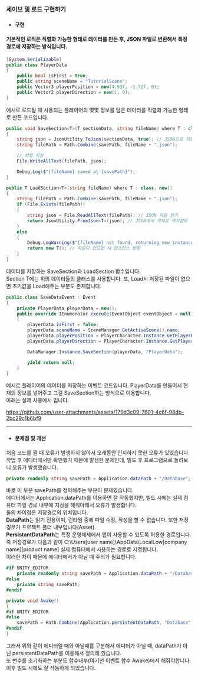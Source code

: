 ### 세이브 및 로드 구현하기   

- #### 구현
#### 기본적인 로직은 직렬화 가능한 형태로 데이터를 만든 후, JSON 파일로 변환해서 특정 경로에 저장하는 방식입니다.    

```csharp
[System.Serializable]
public class PlayerData
{
    public bool isFirst = true;
    public string sceneName = "TutorialScene";
    public Vector3 playerPosition = new(4.93f, -1.72f, 0);
    public Vector2 playerDirection = new(1, 0);
}
```
예시로 로드될 때 사용되는 플레이어의 몇몇 정보를 담은 데이터를 직렬화 가능한 형태로 만든 코드입니다.    

```csharp
public void SaveSection<T>(T sectionData, string fileName) where T : class
{
    string json = JsonUtility.ToJson(sectionData, true); // JSON으로 직렬화
    string filePath = Path.Combine(savePath, fileName + ".json");

    // 파일 저장
    File.WriteAllText(filePath, json);

    Debug.Log($"{fileName} saved at {savePath}");
}

public T LoadSection<T>(string fileName) where T : class, new()
{
    string filePath = Path.Combine(savePath, fileName + ".json");
    if (File.Exists(filePath))
    {
        string json = File.ReadAllText(filePath); // JSON 파일 읽기
        return JsonUtility.FromJson<T>(json); // JSON에서 객체로 역직렬화
    }
    else
    {
        Debug.LogWarning($"{fileName} not found, returning new instance.");
        return new T(); // 파일이 없으면 새 인스턴스 반환
    }
}
```
데이터를 저장하는 SaveSection과 LoadSection 함수입니다.    
Section T에는 위의 데이터들의 클래스를 사용합니다. 또, Load시 저장된 파일이 없으면 초기값을 Load해주는 부분도 존재합니다.

```csharp
public class SaveDataEvent : Event
{
    private PlayerData playerData = new();
    public override IEnumerator execute(EventObject eventObject = null)
    {
        playerData.isFirst = false;
        playerData.sceneName = SceneManager.GetActiveScene().name;
        playerData.playerPosition = PlayerCharacter.Instance.GetPlayerPosition();
        playerData.playerDirection = PlayerCharacter.Instance.GetPlayerDirection();

        DataManager.Instance.SaveSection(playerData, "PlayerData");

        yield return null;
    }
}
```
예시로 플레이어의 데이터를 저장하는 이벤트 코드입니다. PlayerData를 만들어서 현재의 정보를 넣어주고 그걸 SaveSection하는 방식으로 이용합니다.    
아래는 실제 사용예시 입니다.

https://github.com/user-attachments/assets/179d3c09-7601-4c6f-98db-2bc29c1b6bf9    


----


- #### 문제점 및 개선
처음 코드를 짤 때 오류가 발생하지 않아서 오래동안 인지하지 못한 오류가 있었습니다.    
작업 후 에디터에서만 확인했기 때문에 발생한 문제인데, 빌드 후 프로그램으로 돌려보니 오류가 발생했습니다.
```csharp
private readonly string savePath = Application.dataPath + "/Database";
```
바로 이 부분 savePath를 정의해주는 부분이 문제였습니다.    
에디터에서는 Application.dataPath를 이용하면 잘 작동했지만, 빌드 시에는 실제 컴퓨터 파일 경로 내부에 지정을 해줘야해서 오류가 발생합니다.    
둘의 차이점은 저장경로의 위치입니다.    
**DataPath**는 읽기 전용이며, 런타임 중에 파일 수정, 작성을 할 수 없습니다. 또한 저장경로가 프로젝트 폴더 내부입니다(Asset).    
**PersistantDataPath**는 특정 운영체제에서 앱이 사용할 수 있도록 허용한 경로입니다.    
즉 저장경로가 다음과 같이 C:\Users\[user name]\AppData\LocalLow\[company name]\[product name] 실제 컴퓨터에서 사용하는 경로로 지정됩니다.    
이러한 차이 때문에 에디터에서가 아닐 때 주의가 필요합니다.    

```csharp
#if UNITY_EDITOR
    private readonly string savePath = Application.dataPath + "/Database";
#else
    private string savePath;
#endif

private void Awake()
{
#if UNITY_EDITOR
#else
    savePath = Path.Combine(Application.persistentDataPath, "Database");
#endif
}
```
그래서 위와 같이 에디터일 때와 아닐때를 구분해서 에디터가 아닐 때, dataPath가 아닌 persistentDataPath를 이용해서 정의해 줬습니다.    
또 변수를 초기화하는 부분도 함수내부(여기선 이벤트 함수 Awake)에서 해줘야합니다.    
이후 빌드 시에도 잘 작동하게 되었습니다.
